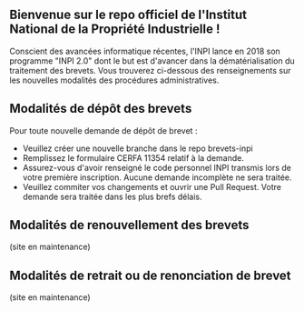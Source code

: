 
## Bienvenue sur le repo officiel de l'Institut National de la Propriété Industrielle !

Conscient des avancées informatique récentes, l'INPI lance en 2018 son programme "INPI 2.0" dont le but est d'avancer dans la dématérialisation du traitement des brevets. Vous trouverez ci-dessous des renseignements sur les nouvelles modalités des procédures administratives.

## Modalités de dépôt des brevets

Pour toute nouvelle demande de dépôt de brevet : 

- Veuillez créer une nouvelle branche dans le repo brevets-inpi
- Remplissez le formulaire CERFA 11354 relatif à la demande.
- Assurez-vous d'avoir renseigné le code personnel INPI transmis lors de votre première inscription. Aucune demande incomplète ne sera traitée.
- Veuillez commiter vos changements et ouvrir une Pull Request. Votre demande sera traitée dans les plus brefs délais.

## Modalités de renouvellement des brevets

(site en maintenance)

## Modalités de retrait ou de renonciation de brevet

(site en maintenance)